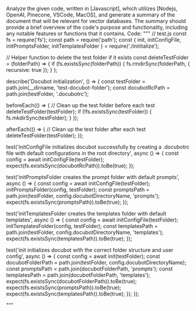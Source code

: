 Analyze the given code, written in [Javascript], which utilizes [Nodejs, OpenAI, Pinecone, VSCode, MacOS], and generate a summary of the document that will be relevant for vector databases. The summary should provide a brief overview of the code's purpose and functionality, including any notable features or functions that it contains.
Code:
"""
// test.js
const fs = require('fs');
const path = require('path');
const { init, initConfigFile, initPromptsFolder, initTemplatesFolder } = require('./inititalize');

// Helper function to delete the test folder if it exists
const deleteTestFolder = (folderPath) => {
  if (fs.existsSync(folderPath)) {
    fs.rmdirSync(folderPath, { recursive: true });
  }
};

describe('Docubot initialization', () => {
  const testFolder = path.join(__dirname, 'test-docubot-folder');
  const docubotRcPath = path.join(testFolder, '.docubotrc');

  beforeEach(() => {
    // Clean up the test folder before each test
    deleteTestFolder(testFolder);
    if (!fs.existsSync(testFolder)) {
      fs.mkdirSync(testFolder);
    }
  });

  afterEach(() => {
    // Clean up the test folder after each test
    deleteTestFolder(testFolder);
  });

  test('initConfigFile initializes docubot successfully by creating a .docubotrc file with default configurations in the root directory', async () => {
    const config = await initConfigFile(testFolder);
    expect(fs.existsSync(docubotRcPath)).toBe(true);
  });

  test('initPromptsFolder creates the prompt folder with default prompts', async () => {
    const config = await initConfigFile(testFolder);
    initPromptsFolder(config, testFolder);
    const promptsPath = path.join(testFolder, config.docubotDirectoryName, 'prompts');
    expect(fs.existsSync(promptsPath)).toBe(true);
  });

  test('initTemplatesFolder creates the templates folder with default templates', async () => {
    const config = await initConfigFile(testFolder);
    initTemplatesFolder(config, testFolder);
    const templatesPath = path.join(testFolder, config.docubotDirectoryName, 'templates');
    expect(fs.existsSync(templatesPath)).toBe(true);
  });

  test('init initializes docubot with the correct folder structure and user config', async () => {
    const config = await init(testFolder);
    const docubotFolderPath = path.join(testFolder, config.docubotDirectoryName);
    const promptsPath = path.join(docubotFolderPath, 'prompts');
    const templatesPath = path.join(docubotFolderPath, 'templates');
    expect(fs.existsSync(docubotFolderPath)).toBe(true);
    expect(fs.existsSync(promptsPath)).toBe(true);
    expect(fs.existsSync(templatesPath)).toBe(true);
  });
});

"""